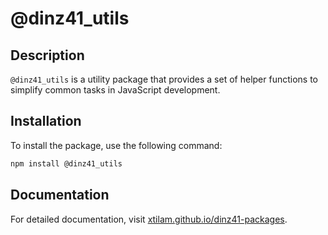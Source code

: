 # @dinz41_utils

## Description

`@dinz41_utils` is a utility package that provides a set of helper functions to simplify common tasks in JavaScript development.

## Installation

To install the package, use the following command:

```bash
npm install @dinz41_utils
```

## Documentation

For detailed documentation, visit [xtilam.github.io/dinz41-packages](https://xtilam.github.io/dinz41-packages).

